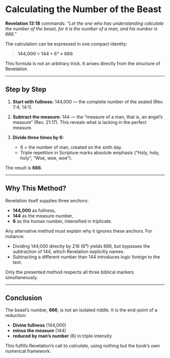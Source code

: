 # Calculating the Number of the Beast

**Revelation 13:18** commands: *“Let the one who has understanding calculate the number of the beast, for it is the number of a man, and his number is 666.”*

The calculation can be expressed in one compact identity:

> **144,000 = 144 + 6³ × 666**

This formula is not an arbitrary trick. It arises directly from the structure of Revelation.

---

## Step by Step

1. **Start with fullness:** 144,000 — the complete number of the sealed (Rev. 7:4; 14:1).
2. **Subtract the measure:** 144 — the “measure of a man, that is, an angel’s measure” (Rev. 21:17). This reveals what is lacking in the perfect measure.
3. **Divide three times by 6:**

   * 6 = the number of man, created on the sixth day.
   * Triple repetition in Scripture marks absolute emphasis (“Holy, holy, holy”; “Woe, woe, woe”).

The result is **666**.

---

## Why This Method?

Revelation itself supplies three anchors:

* **144,000** as fullness,
* **144** as the measure-number,
* **6** as the human number, intensified in triplicate.

Any alternative method must explain why it ignores these anchors. For instance:

* Dividing 144,000 directly by 216 (6³) yields 666, but bypasses the subtraction of 144, which Revelation explicitly names.
* Subtracting a different number than 144 introduces logic foreign to the text.

Only the presented method respects all three biblical markers simultaneously.

---

## Conclusion

The beast’s number, **666**, is not an isolated riddle. It is the end-point of a reduction:

* **Divine fullness** (144,000)
* **minus the measure** (144)
* **reduced by man’s number** (6) in triple intensity

This fulfills Revelation’s call to *calculate*, using nothing but the book’s own numerical framework.
